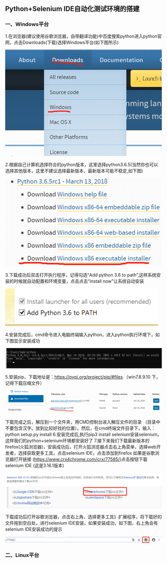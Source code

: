 ## Python+Selenium IDE自动化测试环境的搭建
### 一、Windows平台
1.在浏览器(建议使用谷歌浏览器，自带翻译功能)中百度搜索python进入python官网，点击Downloads(下载)选择Windows平台(如下图所示)  

![avatar](./static/python.jpg )  

2.根据自己计算机选择符合的python版本，这里选择python3.6.5(当然你也可以选择其他版本，这里不建议选择最新版本，最新版本可能不稳定,如下图)  

![avatar](./static/down.jpg )  

3.下载成功后双击打开执行程序，记得勾选“Add python 3.6 to path”,这样系统安装的时候就自动配置和环境变量，点击点击“install now”让系统自动安装  

![avatar](./static/add.jpg )  

4.安装完成后，cmd命令进入电脑终端输入python，进入python执行环境下，如下图显示安装成功  

![avatar](./static/1582523813(1).jpg )  

5.安装pip，下载地址是：https://pypi.org/project/pip/#files （win7.8.9.10 下，记得下载压缩文件）  

![avatar](./static/1582523898.jpg )  

下载完成之后，解压到一个文件夹，用CMD控制台进入解压文件的目录 （目录中不要包含汉字。放到比较好找的位置）。然后，在cmd终端文件目录下，输入：python setup.py install
6.安装完成后,执行pip3 install selenium安装selenium。这样我们的python+selenium环境都安装好了
7.接下来我们下载最新版本的firefox(火狐浏览器)，安装成功后，打开火狐浏览器点击右上角菜单，选择web开发者，选择获取更多工具，点击selenium IDE，点击添加到firefox
如果是谷歌浏览器打开链接 (https://www.crx4chrome.com/crx/77585/)点击按钮下载selenium IDE (这是3.16.1版本)  

![avatar](./static/chajian.jpg )  

下载成功后打开谷歌浏览器，点击右上角，选择更多工具》扩展程序，将下载好的文件拖到空白处，进行selenium IDE安装，如果安装成功，如下图，右上角会有selenium IDE安装成功的提示  

![avatar](./static/xianshi.jpg )  

### 二、Linux平台


